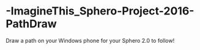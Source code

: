 # -ImagineThis_Sphero-Project-2016-PathDraw
Draw a path on your Windows phone for your Sphero 2.0 to follow!
